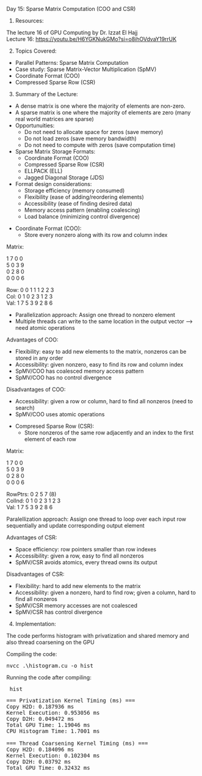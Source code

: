 Day 15: Sparse Matrix Computation (COO and CSR)

1) Resources:

The lecture 16 of GPU Computing by Dr. Izzat El Hajj  
Lecture 16: https://youtu.be/H6YGKNukGMo?si=o8ihOVdvaY19rrUK

2) Topics Covered:

- Parallel Patterns: Sparse Matrix Computation
- Case study: Sparse Matrix-Vector Multiplication (SpMV)
- Coordinate Format (COO)
- Compressed Sparse Row (CSR)

3) Summary of the Lecture:  

- A dense matrix is one where the majority of elements are non-zero. 
- A sparse matrix is one where the majority of elements are zero (many real world matrices are sparse)
- Opportunuities:
    - Do not need to allocate space for zeros (save memory)
    - Do not load zeros (save memory bandwidth)
    - Do not need to compute with zeros (save computation time)
- Sparse Matrix Storage Formats:
    - Coordinate Format (COO)
    - Compressed Sparse Row (CSR)
    - ELLPACK (ELL)
    - Jagged Diagonal Storage (JDS)
- Format design considerations:
    - Storage efficiency (memory consumed)
    - Flexibility (ease of adding/reordering elements)
    - Accessibility (ease of finding desired data)
    - Memory access pattern (enabling coalescing)
    - Load balance (minimizing control divergence)

+ Coordinate Format (COO):
    - Store every nonzero along with its row and column index
    
Matrix:

1 7 0 0  
5 0 3 9  
0 2 8 0  
0 0 0 6  

Row: 0 0 1 1 1 2 2 3  
Col: 0 1 0 2 3 1 2 3  
Val: 1 7 5 3 9 2 8 6  

- Parallelization approach: Assign one thread to nonzero element
- Multiple threads can write to the same location in the output vector --> need atomic operations

Advantages of COO:
- Flexibility: easy to add new elements to the matrix, nonzeros can be stored in any order
- Accessibility: given nonzero, easy to find its row and column index
- SpMV/COO has coalesced memory access pattern
- SpMV/COO has no control divergence

Disadvantages of COO:
- Accessibility: given a row or column, hard to find all nonzeros (need to search)
- SpMV/COO uses atomic operations

+ Compresed Sparse Row (CSR):
    - Store nonzeros of the same row adjacently and an index to the first element of each row

Matrix:

1 7 0 0  
5 0 3 9  
0 2 8 0  
0 0 0 6  

RowPtrs: 0 2 5 7 (8)  
ColInd: 0 1 0 2 3 1 2 3  
Val: 1 7 5 3 9 2 8 6  

Paralellization approach: Assign one thread to loop over each input row sequentially and update corresponding output element

Advantages of CSR:
- Space efficiency: row pointers smaller than row indexes
- Accessibility: given a row, easy to find all nonzeros
- SpMV/CSR avoids atomics, every thread owns its output

Disadvantages of CSR:
- Flexibility: hard to add new elements to the matrix
- Accessibility: given a nonzero, hard to find row; given a column, hard to find all nonzeros
- SpMV/CSR memory accesses are not coalesced
- SpMV/CSR has control divergence



4) Implementation:

The code performs histogram with privatization and shared memory and also thread coarsening on the GPU

Compiling the code:  

<pre>nvcc .\histogram.cu -o hist</pre>

Running the code after compiling: 
<pre> hist </pre>

<pre>=== Privatization Kernel Timing (ms) ===
Copy H2D: 0.187936 ms
Kernel Execution: 0.953056 ms
Copy D2H: 0.049472 ms
Total GPU Time: 1.19046 ms
CPU Histogram Time: 1.7001 ms

=== Thread Coarsening Kernel Timing (ms) ===
Copy H2D: 0.184096 ms
Kernel Execution: 0.102304 ms
Copy D2H: 0.03792 ms
Total GPU Time: 0.32432 ms</pre>
